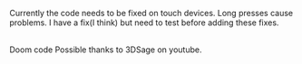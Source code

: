 Currently the code needs to be fixed on touch devices. Long presses cause problems. 
I have a fix(I think) but need to test before adding these fixes.<br><br>

Doom code Possible thanks to 3DSage on youtube.<br>
